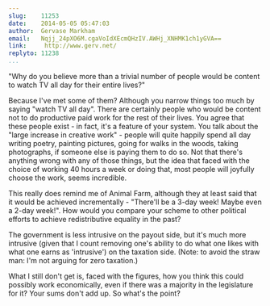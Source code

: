 ```yaml
---
slug:    11253
date:    2014-05-05 05:47:03
author:  Gervase Markham
email:   Nqjj_24pXO6M.cgaVoIdXEcmQHzIV.AWHj_XNHMK1ch1yGVA==
link:     http://www.gerv.net/
replyto: 11238
...
```


"Why do you believe more than a trivial number of people would be
content to watch TV all day for their entire lives?"

Because I've met some of them? Although you narrow things too much by
saying "watch TV all day". There are certainly people who would be
content not to do productive paid work for the rest of their
lives. You agree that these people exist - in fact, it's a feature of
your system. You talk about the "large increase in creative work" -
people will quite happily spend all day writing poetry, painting
pictures, going for walks in the woods, taking photographs, if someone
else is paying them to do so. Not that there's anything wrong with any
of those things, but the idea that faced with the choice of working 40
hours a week or doing that, most people will joyfully choose the work,
seems incredible.

This really does remind me of Animal Farm, although they at least said
that it would be achieved incrementally - "There'll be a 3-day week!
Maybe even a 2-day week!". How would you compare your scheme to other
political efforts to achieve redistributive equality in the past?

The government is less intrusive on the payout side, but it's much
more intrusive (given that I count removing one's ability to do what
one likes with what one earns as 'intrusive') on the taxation
side. (Note: to avoid the straw man: I'm not arguing for zero
taxation.)

What I still don't get is, faced with the figures, how you think this
could possibly work economically, even if there was a majority in the
legislature for it? Your sums don't add up. So what's the point?
